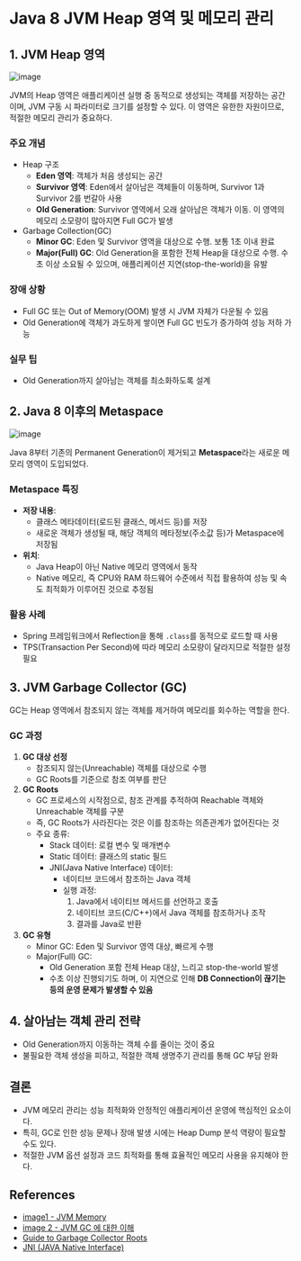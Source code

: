 # Java 8 JVM Heap 영역 및 메모리 관리

## 1. JVM Heap 영역

![image](https://github.com/user-attachments/assets/fc73404d-417b-4392-85e8-f50a35bab2b1)

JVM의 Heap 영역은 애플리케이션 실행 중 동적으로 생성되는 객체를 저장하는 공간이며, JVM 구동 시 파라미터로 크기를 설정할 수 있다. 이 영역은 유한한 자원이므로, 적절한 메모리 관리가 중요하다.

### 주요 개념

- Heap 구조
    - **Eden 영역**: 객체가 처음 생성되는 공간
    - **Survivor 영역**: Eden에서 살아남은 객체들이 이동하며, Survivor 1과 Survivor 2를 번갈아 사용
    - **Old Generation**: Survivor 영역에서 오래 살아남은 객체가 이동. 이 영역의 메모리 소모량이 많아지면 Full GC가 발생
- Garbage Collection(GC)
    - **Minor GC**: Eden 및 Survivor 영역을 대상으로 수행. 보통 1초 이내 완료
    - **Major(Full) GC**: Old Generation을 포함한 전체 Heap을 대상으로 수행. 수초 이상 소요될 수 있으며, 애플리케이션 지연(stop-the-world)을 유발

### 장애 상황

- Full GC 또는 Out of Memory(OOM) 발생 시 JVM 자체가 다운될 수 있음
- Old Generation에 객체가 과도하게 쌓이면 Full GC 빈도가 증가하여 성능 저하 가능

### 실무 팁

- Old Generation까지 살아남는 객체를 최소화하도록 설계

## 2. Java 8 이후의 Metaspace
![image](https://github.com/user-attachments/assets/fd855457-feb2-4f32-9dca-b61e3b408d75)


Java 8부터 기존의 Permanent Generation이 제거되고 **Metaspace**라는 새로운 메모리 영역이 도입되었다.

### Metaspace 특징

- **저장 내용**:
    - 클래스 메타데이터(로드된 클래스, 메서드 등)를 저장
    - 새로운 객체가 생성될 때, 해당 객체의 메타정보(주소값 등)가 Metaspace에 저장됨
- **위치**:
    - Java Heap이 아닌 Native 메모리 영역에서 동작
    - Native 메모리, 즉 CPU와 RAM 하드웨어 수준에서 직접 활용하여 성능 및 속도 최적화가 이루어진 것으로 추정됨

### 활용 사례

- Spring 프레임워크에서 Reflection을 통해 `.class`를 동적으로 로드할 때 사용
- TPS(Transaction Per Second)에 따라 메모리 소모량이 달라지므로 적절한 설정 필요

## 3. JVM Garbage Collector (GC)

GC는 Heap 영역에서 참조되지 않는 객체를 제거하여 메모리를 회수하는 역할을 한다.

### GC 과정

1. **GC 대상 선정**
    - 참조되지 않는(Unreachable) 객체를 대상으로 수행
    - GC Roots를 기준으로 참조 여부를 판단
2. **GC Roots**
    - GC 프로세스의 시작점으로, 참조 관계를 추적하여 Reachable 객체와 Unreachable 객체를 구분
    - 즉, GC Roots가 사라진다는 것은 이를 참조하는 의존관계가 없어진다는 것
    - 주요 종류:
        - Stack 데이터: 로컬 변수 및 매개변수
        - Static 데이터: 클래스의 static 필드
        - JNI(Java Native Interface) 데이터:
            - 네이티브 코드에서 참조하는 Java 객체
            - 실행 과정:
                1. Java에서 네이티브 메서드를 선언하고 호출
                2. 네이티브 코드(C/C++)에서 Java 객체를 참조하거나 조작
                3. 결과를 Java로 반환
3. **GC 유형**
    - Minor GC: Eden 및 Survivor 영역 대상, 빠르게 수행
    - Major(Full) GC:
        - Old Generation 포함 전체 Heap 대상, 느리고 stop-the-world 발생
        - 수초 이상 진행되기도 하며, 이 지연으로 인해 **DB Connection이 끊기는 등의 운영 문제가 발생할 수 있음**

## 4. 살아남는 객체 관리 전략

- Old Generation까지 이동하는 객체 수를 줄이는 것이 중요
- 불필요한 객체 생성을 피하고, 적절한 객체 생명주기 관리를 통해 GC 부담 완화

## 결론

- JVM 메모리 관리는 성능 최적화와 안정적인 애플리케이션 운영에 핵심적인 요소이다.
- 특히, GC로 인한 성능 문제나 장애 발생 시에는 Heap Dump 분석 역량이 필요할 수도 있다.
- 적절한 JVM 옵션 설정과 코드 최적화를 통해 효율적인 메모리 사용을 유지해야 한다.

## References

- [image1 - JVM Memory](https://mirinae312.github.io/develop/2018/06/04/jvm_memory.html)
- [image 2 - JVM GC 에 대한 이해](https://hyungjoon6876.github.io/jlog/2018/07/07/how-jvm-works.html)
- [Guide to Garbage Collector Roots](https://www.baeldung.com/java-gc-roots)
- [JNI (JAVA Native Interface)](https://velog.io/@vrooming13/JNI-JAVA-Native-Interface)
